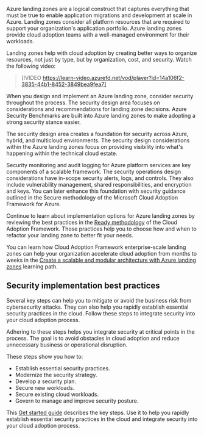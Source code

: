 Azure landing zones are a logical construct that captures everything that must be true to enable application migrations and development at scale in Azure. Landing zones consider all platform resources that are required to support your organization's application portfolio. Azure landing zones provide cloud adoption teams with a well-managed environment for their workloads.

Landing zones help with cloud adoption by creating better ways to organize resources, not just by type, but by organization, cost, and security. Watch the following video:

> [!VIDEO https://learn-video.azurefd.net/vod/player?id=14a106f2-3835-44b1-8452-3849bea9fea7]

When you design and implement an Azure landing zone, consider security throughout the process. The security design area focuses on considerations and recommendations for landing zone decisions. Azure Security Benchmarks are built into Azure landing zones to make adopting a strong security stance easier.

The security design area creates a foundation for security across Azure, hybrid, and multicloud environments. The security design considerations within the Azure landing zones focus on providing visibility into what's happening within the technical cloud estate.

Security monitoring and audit logging for Azure platform services are key components of a scalable framework. The security operations design considerations have in-scope security alerts, logs, and controls. They also include vulnerability management, shared responsibilities, and encryption and keys. You can later enhance this foundation with security guidance outlined in the Secure methodology of the Microsoft Cloud Adoption Framework for Azure.

Continue to learn about implementation options for Azure landing zones by reviewing the best practices in the [Ready methodology](/azure/cloud-adoption-framework/ready/) of the Cloud Adoption Framework. Those practices help you to choose how and when to refactor your landing zone to better fit your needs.

You can learn how Cloud Adoption Framework enterprise-scale landing zones can help your organization accelerate cloud adoption from months to weeks in the [Create a scalable and modular architecture with Azure landing zones](/training/paths/enterprise-scale-architecture/) learning path.

## Security implementation best practices

Several key steps can help you to mitigate or avoid the business risk from cybersecurity attacks. They can also help you rapidly establish essential security practices in the cloud. Follow these steps to integrate security into your cloud adoption process.

Adhering to these steps helps you integrate security at critical points in the process. The goal is to avoid obstacles in cloud adoption and reduce unnecessary business or operational disruption.

These steps show you how to:

- Establish essential security practices.
- Modernize the security strategy.
- Develop a security plan.
- Secure new workloads.
- Secure existing cloud workloads.
- Govern to manage and improve security posture.

This [Get started guide](/azure/cloud-adoption-framework/get-started/security) describes the key steps. Use it to help you rapidly establish essential security practices in the cloud and integrate security into your cloud adoption process.
